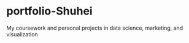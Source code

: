 # portfolio-Shuhei
My coursework and personal projects in data science, marketing, and visualization
